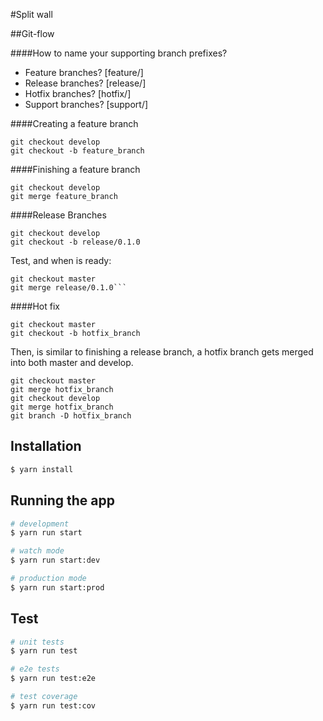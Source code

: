 #Split wall

##Git-flow

####How to name your supporting branch prefixes?
- Feature branches? [feature/]
- Release branches? [release/]
- Hotfix branches? [hotfix/]
- Support branches? [support/]

####Creating a feature branch
```
git checkout develop
git checkout -b feature_branch
```
####Finishing a feature branch
```
git checkout develop
git merge feature_branch
```

####Release Branches
```
git checkout develop
git checkout -b release/0.1.0
```

Test, and when is ready:
```
git checkout master
git merge release/0.1.0```
```

####Hot fix
```
git checkout master
git checkout -b hotfix_branch
```

Then, is similar to finishing a release branch, a hotfix branch gets merged into both master and develop.
```
git checkout master
git merge hotfix_branch
git checkout develop
git merge hotfix_branch
git branch -D hotfix_branch
```

## Installation

```bash
$ yarn install
```

## Running the app

```bash
# development
$ yarn run start

# watch mode
$ yarn run start:dev

# production mode
$ yarn run start:prod
```

## Test

```bash
# unit tests
$ yarn run test

# e2e tests
$ yarn run test:e2e

# test coverage
$ yarn run test:cov
```
